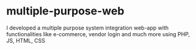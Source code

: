 # multiple-purpose-web
I developed a multiple purpose system integration web-app with functionalities like e-commerce, vendor login and much more using PHP, JS, HTML, CSS
